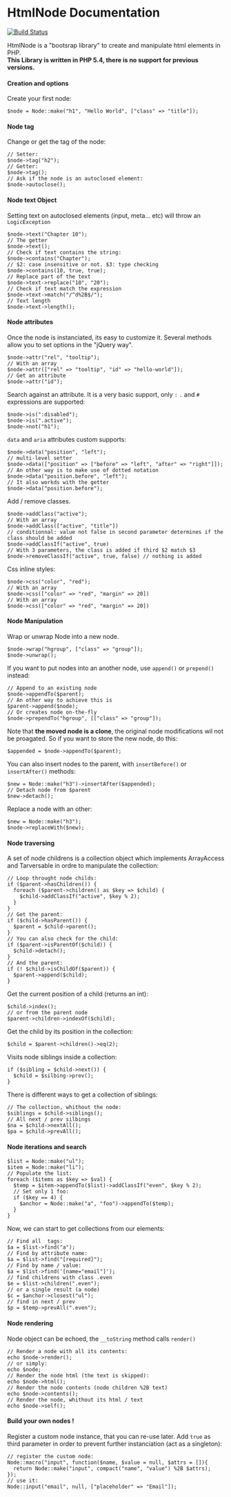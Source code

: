# HtmlNode Documentation

[![Build Status](https://travis-ci.org/[ronan-gloo]/[html-node].png)](https://travis-ci.org/[ronan-gloo]/[html-node])

HtmlNode is a "bootsrap library" to create and manipulate html elements in PHP.  
**This Library is written in PHP 5.4, there is no support for previous versions.** 

#### Creation and options

Create your first node:

    $node = Node::make("h1", "Hello World", ["class" => "title"]);
    
    

#### Node tag

Change or get the tag of the node:

    // Setter:
    $node->tag("h2");
    // Getter:
    $node->tag();
    // Ask if the node is an autoclosed element:
    $node->autoclose();
    
    

#### Node text Object

Setting text on autoclosed elements (input, meta... etc) will throw an `LogicException`

    $node->text("Chapter 10");
    // The getter
    $node->text();
    // Check if text contains the string:
    $node->contains("Chapter");
    // $2: case insensitive or not. $3: type checking
    $node->contains(10, true, true);
    // Replace part of the text
    $node->text->replace("10", "20");
    // Check if text match the expression
    $node->text->match("/^d%2B$/");
    // Text length
    $node->text->length();
    
    

#### Node attributes

Once the node is instanciated, its easy to customize it. Several methods allow you to set options in the "jQuery way".

    $node->attr("rel", "tooltip");
    // With an array
    $node->attr(["rel" => "tooltip", "id" => "hello-world"]);
    // Get an attribute
    $node->attr("id");
    
    

Search against an attribute. It is a very basic support, only `:` `.` and `#` expressions are supported:

    $node->is(":disabled");
    $node->is(".active");
    $node->not("h1");
    
    

`data` and `aria` attributes custom supports:

    $node->data("position", "left");
    // multi-level setter
    $node->data(["position" => ["before" => "left", "after" => "right"]]);
    // An other way is to make use of dotted notation
    $node->data("position.before", "left");
    // It also workds with the getter
    $node->data("position.before");
    
    

Add / remove classes.

    $node->addClass("active");
    // With an array
    $node->addClass(["active", "title"])
    // conditionnal: value not false in second parameter determines if the class should be added
    $node->addClassIf("active", true)
    // With 3 parameters, the class is added if third $2 match $3
    $node->removeClassIf("active", true, false) // nothing is added
    
    

Css inline styles:

    $node->css("color", "red");
    // With an array
    $node->css(["color" => "red", "margin" => 20])
    // With an array
    $node->css(["color" => "red", "margin" => 20])
    
    

#### Node Manipulation

Wrap or unwrap Node into a new node.

    $node->wrap("hgroup", ["class" => "group"]);
    $node->unwrap();
    
    

If you want to put nodes into an another node, use `append()` or `prepend()` instead:

    // Append to an existing node
    $node->appendTo($parent);
    // An other way to achieve this is
    $parent->append($node);
    // Or creates node on-the-fly
    $node->prependTo("hgroup", [["class" => "group"]);
    
    

Note that **the moved node is a clone**, the original node modifications wil not be proagated. So if you want to store the new node, do this:

    $appended = $node->appendTo($parent);
    
    

You can also insert nodes to the parent, with `insertBefore()` or `insertAfter()` methods:

    $new = Node::make("h3")->insertAfter($appended);
    // Detach node from $parent
    $new->detach();
    
    

Replace a node with an other:

    $new = Node::make("h3");
    $node->replaceWith($new);
    
    

#### Node traversing

A set of node childrens is a collection object which implements ArrayAccess and Tarversable in ordre to manipulate the collection:

    // Loop throught node childs:
    if ($parent->hasChildren()) {
      foreach ($parent->children() as $key => $child) {
        $child->addClassIf("active", $key % 2);
      }
    }
    // Get the parent:
    if ($child->hasParent()) {
      $parent = $child->parent();
    }
    // You can also check for the child:
    if ($parent->isParentOf($child)) {
      $child->detach();
    }
    // And the parent:
    if (! $child->isChildOf($parent)) {
      $parent->append($child);
    }
    
    

Get the current position of a child (returns an int):

    $child->index();
    // or from the parent node
    $parent->children->indexOf($child);
    
    

Get the child by its position in the collection:

    $child = $parent->children()->eq(2);
    
    

Visits node siblings inside a collection:

    if ($sibling = $child->next()) {
      $child = $silbing->prev();
    }
    
    

There is different ways to get a collection of siblings:

    // The collection, whithout the node:
    $siblings = $child->siblings();
    // All next / prev silbings
    $na = $child->nextAll();
    $pa = $child->prevAll();
    
    

#### Node iterations and search

    $list = Node::make("ul");
    $item = Node::make("li");
    // Populate the list:
    foreach ($items as $key => $val) {
      $temp = $item->appendTo($list)->addClassIf("even", $key % 2);
      // Set only 1 foo:
      if ($key == 4) {
        $anchor = Node::make("a", "foo")->appendTo($temp);
      }
    }
    
    

Now, we can start to get collections from our elements:

    // Find all  tags:
    $a = $list->find("a");
    // Find by attribute name:
    $a = $list->find("[required]");
    // Find by name / value:
    $a = $list->find('[name="email"]');
    // find childrens with class .even
    $e = $list->children(".even");
    // or a single result (a node)
    $c = $anchor->closest("ul");
    // find in next / prev
    $p = $temp->prevAll(".even");
    
    

#### Node rendering

Node object can be echoed, the `__toString` method calls `render()`

    // Render a node with all its contents:
    echo $node->render();
    // or simply:
    echo $node;
    // Render the node html (the text is skipped):
    echo $node->html();
    // Render the node contents (node children %2B text)
    echo $node->contents();
    // Render the node, whithout its html / text
    echo $node->self();
    
    

#### Build your own nodes !

Register a custom node instance, that you can re-use later. Add `true` as third parameter in order to prevent further instanciation (act as a singleton):

    // register the	custom node:
    Node::macro("input", function($name, $value = null, $attrs = []){
      return Node::make("input", compact("name", "value") %2B $attrs);
    });
    // use it:
    Node::input("email", null, ["placeholder" => "Email"]); 